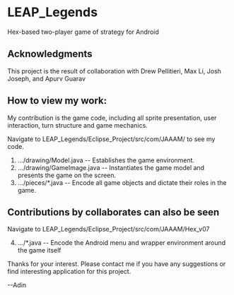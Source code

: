 # LEAP_Legends
Hex-based two-player game of strategy for Android

## Acknowledgments
This project is the result of collaboration with Drew Pellitieri, Max Li, Josh Joseph, and Apurv Guarav

## How to view my work:
My contribution is the game code, including all sprite presentation, user interaction, turn structure and game mechanics.

Navigate to LEAP_Legends/Eclipse_Project/src/com/JAAAM/ to see my code.

1. .../drawing/Model.java 
 -- Establishes the game environment.
2. .../drawing/GameImage.java 
 -- Instantiates the game model and presents the game on the screen.
3. .../pieces/*.java 
 -- Encode all game objects and dictate their roles in the game.

## Contributions by collaborates can also be seen
Navigate to LEAP_Legends/Eclipse_Project/src/com/JAAAM/Hex_v07

4. .../*.java
 -- Encode the Android menu and wrapper environment around the game itself

Thanks for your interest. Please contact me if you have any suggestions or find interesting application for this project.

--Adin
